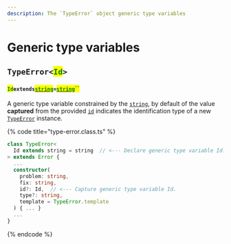 ```yaml
---
description: The `TypeError` object generic type variables
---
```


# Generic type variables

## `TypeError<`<mark style="color:green;">`Id`</mark>`>` <a href="#wrap-opening" id="wrap-opening"></a>

#### <mark style="color:green;">`Id`</mark>`extends`[<mark style="color:green;">`string`</mark>](https://www.typescriptlang.org/docs/handbook/basic-types.html#string)`=`[<mark style="color:green;">`string`</mark>](https://www.typescriptlang.org/docs/handbook/basic-types.html#string)<mark style="color:green;">``</mark>

​A generic type variable constrained by the [`string`](https://developer.mozilla.org/en-US/docs/Web/JavaScript/Reference/Global\_Objects/String), by default of the value **captured** from the provided [`id`](constructor.md#id-id) indicates the identification type of a new [`TypeError`](broken-reference) instance.

{% code title="type-error.class.ts" %}
```typescript
class TypeError<
  Id extends string = string  // <--- Declare generic type variable Id.
> extends Error {
  ...
  constructor(
    problem: string,
    fix: string,
    id?: Id,  // <--- Capture generic type variable Id.
    type?: string,
    template = TypeError.template
  ) { ... }
  ...
}
```
{% endcode %}
